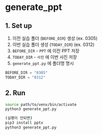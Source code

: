 # generate_ppt

## 1. Set up
1. 이전 실습 폴더 (`BEFORE_DIR`) 생성 (ex. 0305)
2. 이번 실습 폴더 생성 (`TODAY_DIR`) (ex. 0312)
3. `BEFORE_DIR` - `PPT` 에 이전 PPT 저장
4. `TODAY_DIR` - `사진` 에 이번 사진 저장
5. `generate_ppt.py` 에 폴더명 명시
```python
BEFORE_DIR = "0305"
TODAY_DIR = "0312"
```

## 2. Run
``` zsh
source path/to/venv/bin/activate
python3 generate_ppt.py

(실행이 안되면)
pip3 install pptx
python3 generate_ppt.py
```
